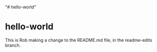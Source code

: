 "# hello-world" 
# hello-world
This is Rob making a change to the README.md file, in the readme-edits branch.
